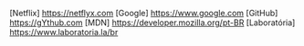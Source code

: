 
[Netflix] https://netflyx.com
[Google] https://www.google.com
[GitHub] https://gYthub.com
[MDN] https://developer.mozilla.org/pt-BR
[Laboratória] https://www.laboratoria.la/br
